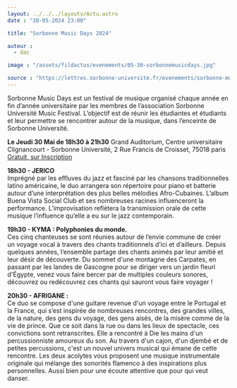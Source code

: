 ```yaml
---
layout: ../../../layouts/Actu.astro
date : "30-05-2024 23:00"

title: "Sorbonne Music Days 2024"

auteur :
  - dac

image : "/assets/fildactus/evenements/05-30-sorbonnemusicdays.jpg"

source : "https://lettres.sorbonne-universite.fr/evenements/sorbonne-music-days-2024"
---
```


Sorbonne Music Days est un festival de musique organisé chaque année en fin d’année universitaire par les membres de l’association Sorbonne Université Music Festival. L’objectif est de réunir les étudiantes et étudiants et leur permettre se rencontrer autour de la musique, dans l’enceinte de Sorbonne Université.

__Le Jeudi 30 Mai de 18h30 à 21h30__
Grand Auditorium, Centre universitaire Clignancourt - Sorbonne Université, 2 Rue Francis de Croisset, 75018 paris  
[Gratuit, sur Inscription](https://www.billetweb.fr/sorbonne-music-days2)


__18h30 - JERICO__  
Imprégné par les effluves du jazz et fasciné par les chansons traditionnelles latino américaine, le duo arrangera son répertoire pour piano et batterie autour d’une interprétation des plus belles mélodies Afro-Cubaines. L’album Buena Vista Social Club et ses nombreuses racines influenceront la performance. L’improvisation reflètera la transmission orale de cette musique l’influence qu’elle a eu sur le jazz contemporain.


__19h30 - KYMA : Polyphonies du monde.__  
Ces cinq chanteuses se sont réunies autour de l’envie commune de créer un voyage vocal à travers des chants traditionnels d’ici et d’ailleurs. Depuis quelques années, l’ensemble partage des chants animés par leur amitié et leur désir de découverte. Du sommet d'une montagne des Carpates, en passant par les landes de Gascogne pour se diriger vers un jardin fleuri d'Égypte, venez vous faire bercer par de multiples couleurs sonores, découvrez ou redécouvrez ces chants qui sauront vous faire voyager ! 


__20h30 - AFRIGANE :__  
Ce duo se compose d'une guitare revenue d'un voyage entre le Portugal et la France, qui s’est inspirée de nombreuses rencontres, des grandes villes, de la nature, des gens du voyage, des gens aisés, de la misère comme de la vie de prince. Que ce soit dans la rue ou dans les lieux de spectacle, ces convictions sont retranscrites. Elle a rencontré à Die les mains d'un percussionniste amoureux du son. Au travers d'un cajon, d'un djembé et de petites percussions, c'est un nouvel univers musical qui émane de cette rencontre. Les deux acolytes vous proposent une musique instrumentale originale qui mélange des sonorités flamenco à des inspirations plus personnelles. Aussi bien pour une écoute attentive que pour qui veut danser.